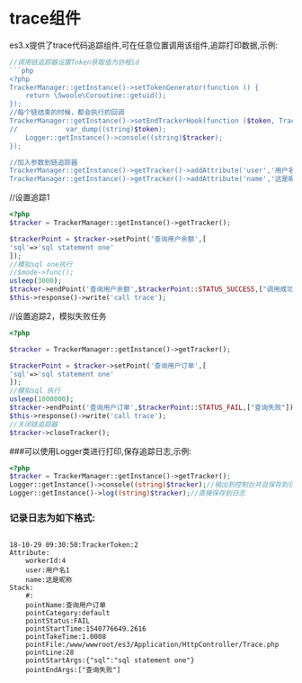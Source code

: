 # trace组件  
es3.x提供了trace代码追踪组件,可在任意位置调用该组件,追踪打印数据,示例:   

```php
//调用链追踪器设置Token获取值为协程id
```php
<?php
TrackerManager::getInstance()->setTokenGenerator(function () {
    return \Swoole\Coroutine::getuid();
});
//每个链结束的时候，都会执行的回调
TrackerManager::getInstance()->setEndTrackerHook(function ($token, Tracker $tracker) {
//            var_dump((string)$token);
    Logger::getInstance()->console((string)$tracker);
});

//加入参数到链追踪器
TrackerManager::getInstance()->getTracker()->addAttribute('user','用户名1');
TrackerManager::getInstance()->getTracker()->addAttribute('name','这是昵称');
```
//设置追踪1
```php
<?php
$tracker = TrackerManager::getInstance()->getTracker();

$trackerPoint = $tracker->setPoint('查询用户余额',[
'sql'=>'sql statement one'
]);
//模拟sql one执行
//$mode->func();
usleep(3000);
$tracker->endPoint('查询用户余额',$trackerPoint::STATUS_SUCCESS,["调用成功"]);
$this->response()->write('call trace');

```

//设置追踪2，模拟失败任务
```php
<?php

$tracker = TrackerManager::getInstance()->getTracker();

$trackerPoint = $tracker->setPoint('查询用户订单',[
'sql'=>'sql statement one'
]);
//模拟sql 执行
usleep(1000000);
$tracker->endPoint('查询用户订单',$trackerPoint::STATUS_FAIL,["查询失败"]);
$this->response()->write('call trace');
//关闭链追踪器
$tracker->closeTracker();

```

###可以使用Logger类进行打印,保存追踪日志,示例:

```php
<?php
$tracker = TrackerManager::getInstance()->getTracker();
Logger::getInstance()->console((string)$tracker);//输出到控制台并且保存到日志
Logger::getInstance()->log((string)$tracker);//直接保存到日志
```
### 记录日志为如下格式:
```

18-10-29 09:30:50:TrackerToken:2
Attribute:
	workerId:4
	user:用户名1
	name:这是昵称
Stack:
	#:
	pointName:查询用户订单
	pointCategory:default
	pointStatus:FAIL
	pointStartTime:1540776649.2616
	pointTakeTime:1.0008
	pointFile:/www/wwwroot/es3/Application/HttpController/Trace.php
	pointLine:28
	pointStartArgs:{"sql":"sql statement one"}
	pointEndArgs:["查询失败"]
```